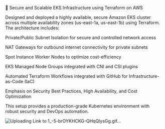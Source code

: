 🚀 Secure and Scalable EKS Infrastructure using Terraform on AWS

Designed and deployed a highly available, secure Amazon EKS cluster across multiple availability zones (us-east-1a, us-east-1b) using Terraform. The architecture includes:

Private/Public Subnet Isolation for secure and controlled network access

NAT Gateways for outbound internet connectivity for private subnets

Spot Instance Worker Nodes to optimize cost-efficiency

EKS Managed Node Groups integrated with CNI and CSI plugins

Automated Terraform Workflows integrated with GitHub for Infrastructure-as-Code (IaC)

Emphasis on Security Best Practices, High Availability, and Cost Optimization

This setup provides a production-grade Kubernetes environment with robust security and DevOps automation.

![Uploading Link to 1_-5-brOYKHCKG-QHqQlysGg.gif…]()
